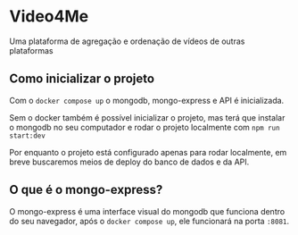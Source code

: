 # Video4Me

Uma plataforma de agregação e ordenação de vídeos de outras plataformas

## Como inicializar o projeto

Com o `docker compose up` o mongodb, mongo-express e API é inicializada.

Sem o docker também é possível inicializar o projeto, mas terá que instalar o mongodb no seu computador e rodar o projeto localmente com `npm run start:dev`

Por enquanto o projeto está configurado apenas para rodar localmente, em breve buscaremos meios de deploy do banco de dados e da API.

## O que é o mongo-express?

O mongo-express é uma interface visual do mongodb que funciona dentro do seu navegador, após o `docker compose up`, ele funcionará na porta `:8081`.
